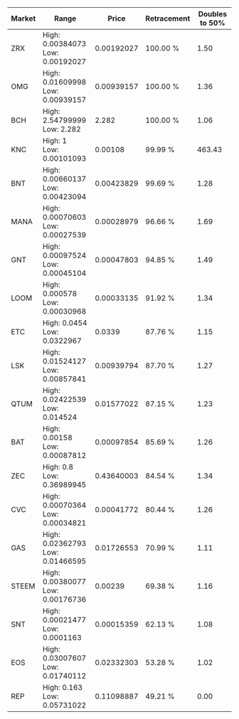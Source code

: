 | Market | Range | Price| Retracement | Doubles to 50% |
| --- | --- | --- | --- | --- |
| ZRX | High: 0.00384073<br />Low: 0.00192027 | 0.00192027 | 100.00 % | 1.50 |
| OMG | High: 0.01609998<br />Low: 0.00939157 | 0.00939157 | 100.00 % | 1.36 |
| BCH | High: 2.54799999<br />Low: 2.282 | 2.282 | 100.00 % | 1.06 |
| KNC | High: 1<br />Low: 0.00101093 | 0.00108 | 99.99 % | 463.43 |
| BNT | High: 0.00660137<br />Low: 0.00423094 | 0.00423829 | 99.69 % | 1.28 |
| MANA | High: 0.00070603<br />Low: 0.00027539 | 0.00028979 | 96.66 % | 1.69 |
| GNT | High: 0.00097524<br />Low: 0.00045104 | 0.00047803 | 94.85 % | 1.49 |
| LOOM | High: 0.000578<br />Low: 0.00030968 | 0.00033135 | 91.92 % | 1.34 |
| ETC | High: 0.0454<br />Low: 0.0322967 | 0.0339 | 87.76 % | 1.15 |
| LSK | High: 0.01524127<br />Low: 0.00857841 | 0.00939794 | 87.70 % | 1.27 |
| QTUM | High: 0.02422539<br />Low: 0.014524 | 0.01577022 | 87.15 % | 1.23 |
| BAT | High: 0.00158<br />Low: 0.00087812 | 0.00097854 | 85.69 % | 1.26 |
| ZEC | High: 0.8<br />Low: 0.36989945 | 0.43640003 | 84.54 % | 1.34 |
| CVC | High: 0.00070364<br />Low: 0.00034821 | 0.00041772 | 80.44 % | 1.26 |
| GAS | High: 0.02362793<br />Low: 0.01466595 | 0.01726553 | 70.99 % | 1.11 |
| STEEM | High: 0.00380077<br />Low: 0.00176736 | 0.00239 | 69.38 % | 1.16 |
| SNT | High: 0.00021477<br />Low: 0.0001163 | 0.00015359 | 62.13 % | 1.08 |
| EOS | High: 0.03007607<br />Low: 0.01740112 | 0.02332303 | 53.28 % | 1.02 |
| REP | High: 0.163<br />Low: 0.05731022 | 0.11098887 | 49.21 % | 0.00 |
